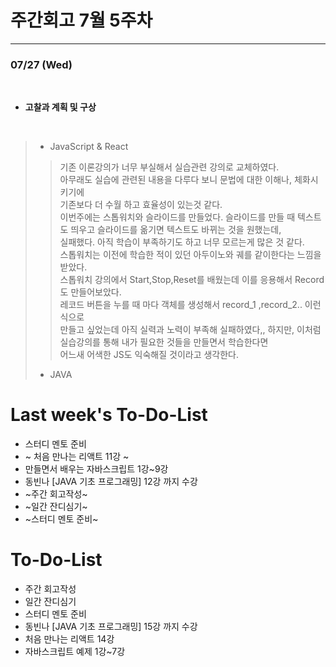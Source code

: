 # 주간회고 7월 5주차
---

### 07/27 (Wed)
<br>

+ **고찰과 계획 및 구상** <br>
<br>

>* JavaScript & React
>> 기존 이론강의가 너무 부실해서 실습관련 강의로 교체하였다.  
>> 아무래도 실습에 관련된 내용을 다루다 보니 문법에 대한 이해나, 체화시키기에  
>> 기존보다 더 수월 하고 효율성이 있는것 같다.  
>> 이번주에는 스톱워치와 슬라이드를 만들었다. 
>> 슬라이드를 만들 때 텍스트도 띄우고 슬라이드를 옮기면 텍스트도 바뀌는 것을 원했는데,  
>> 실패했다. 아직 학습이 부족하기도 하고 너무 모르는게 많은 것 같다.  
>> 스톱워치는 이전에 학습한 적이 있던 아두이노와 궤를 같이한다는 느낌을 받았다.  
>> 스톱워치 강의에서 Start,Stop,Reset를 배웠는데 이를 응용해서 Record도 만들어보았다.  
>> 레코드 버튼을 누를 때 마다 객체를 생성해서 record_1 ,record_2.. 이런식으로  
>> 만들고 싶었는데 아직 실력과 노력이 부족해 실패하였다,, 하지만,
>> 이처럼 실습강의를 통해 내가 필요한 것들을 만들면서 학습한다면   
>> 어느새 어색한 JS도 익숙해질 것이라고 생각한다.
>> 
>>
>* JAVA
>> 
>
>
>
>  


# Last week's To-Do-List

+ 스터디 멘토 준비
+ ~ 처음 만나는 리액트 11강 ~ 
+ 만들면서 배우는 자바스크립트 1강~9강
+ 동빈나 [JAVA 기초 프로그래밍] 12강 까지 수강
+ ~주간 회고작성~
+ ~일간 잔디심기~
+ ~스터디 멘토 준비~

# To-Do-List
+ 주간 회고작성
+ 일간 잔디심기
+ 스터디 멘토 준비
+ 동빈나 [JAVA 기초 프로그래밍] 15강 까지 수강
+ 처음 만나는 리액트 14강  
+ 자바스크립트 예제 1강~7강




